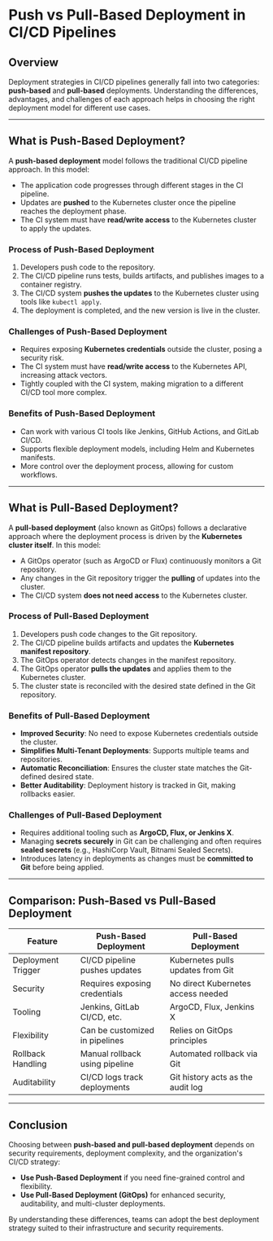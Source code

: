 # Push vs Pull-Based Deployment in CI/CD Pipelines

## Overview
Deployment strategies in CI/CD pipelines generally fall into two categories: **push-based** and **pull-based** deployments. Understanding the differences, advantages, and challenges of each approach helps in choosing the right deployment model for different use cases.

---

## What is Push-Based Deployment?
A **push-based deployment** model follows the traditional CI/CD pipeline approach. In this model:
- The application code progresses through different stages in the CI pipeline.
- Updates are **pushed** to the Kubernetes cluster once the pipeline reaches the deployment phase.
- The CI system must have **read/write access** to the Kubernetes cluster to apply the updates.

### **Process of Push-Based Deployment**
1. Developers push code to the repository.
2. The CI/CD pipeline runs tests, builds artifacts, and publishes images to a container registry.
3. The CI/CD system **pushes the updates** to the Kubernetes cluster using tools like `kubectl apply`.
4. The deployment is completed, and the new version is live in the cluster.

### **Challenges of Push-Based Deployment**
- Requires exposing **Kubernetes credentials** outside the cluster, posing a security risk.
- The CI system must have **read/write access** to the Kubernetes API, increasing attack vectors.
- Tightly coupled with the CI system, making migration to a different CI/CD tool more complex.

### **Benefits of Push-Based Deployment**
- Can work with various CI tools like Jenkins, GitHub Actions, and GitLab CI/CD.
- Supports flexible deployment models, including Helm and Kubernetes manifests.
- More control over the deployment process, allowing for custom workflows.

---

## What is Pull-Based Deployment?
A **pull-based deployment** (also known as GitOps) follows a declarative approach where the deployment process is driven by the **Kubernetes cluster itself**. In this model:
- A GitOps operator (such as ArgoCD or Flux) continuously monitors a Git repository.
- Any changes in the Git repository trigger the **pulling** of updates into the cluster.
- The CI/CD system **does not need access** to the Kubernetes cluster.

### **Process of Pull-Based Deployment**
1. Developers push code changes to the Git repository.
2. The CI/CD pipeline builds artifacts and updates the **Kubernetes manifest repository**.
3. The GitOps operator detects changes in the manifest repository.
4. The GitOps operator **pulls the updates** and applies them to the Kubernetes cluster.
5. The cluster state is reconciled with the desired state defined in the Git repository.

### **Benefits of Pull-Based Deployment**
- **Improved Security**: No need to expose Kubernetes credentials outside the cluster.
- **Simplifies Multi-Tenant Deployments**: Supports multiple teams and repositories.
- **Automatic Reconciliation**: Ensures the cluster state matches the Git-defined desired state.
- **Better Auditability**: Deployment history is tracked in Git, making rollbacks easier.

### **Challenges of Pull-Based Deployment**
- Requires additional tooling such as **ArgoCD, Flux, or Jenkins X**.
- Managing **secrets securely** in Git can be challenging and often requires **sealed secrets** (e.g., HashiCorp Vault, Bitnami Sealed Secrets).
- Introduces latency in deployments as changes must be **committed to Git** before being applied.

---

## Comparison: Push-Based vs Pull-Based Deployment

| Feature             | Push-Based Deployment       | Pull-Based Deployment       |
|---------------------|---------------------------|----------------------------|
| Deployment Trigger  | CI/CD pipeline pushes updates | Kubernetes pulls updates from Git |
| Security           | Requires exposing credentials | No direct Kubernetes access needed |
| Tooling            | Jenkins, GitLab CI/CD, etc. | ArgoCD, Flux, Jenkins X |
| Flexibility        | Can be customized in pipelines | Relies on GitOps principles |
| Rollback Handling  | Manual rollback using pipeline | Automated rollback via Git |
| Auditability       | CI/CD logs track deployments | Git history acts as the audit log |

---

## Conclusion
Choosing between **push-based and pull-based deployment** depends on security requirements, deployment complexity, and the organization's CI/CD strategy:
- **Use Push-Based Deployment** if you need fine-grained control and flexibility.
- **Use Pull-Based Deployment (GitOps)** for enhanced security, auditability, and multi-cluster deployments.

By understanding these differences, teams can adopt the best deployment strategy suited to their infrastructure and security requirements.

